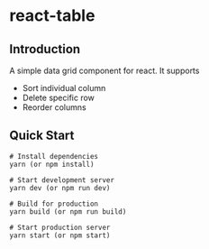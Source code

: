# react-table

## Introduction

A simple data grid component for react. It supports

* Sort individual column
* Delete specific row
* Reorder columns

## Quick Start

```
# Install dependencies
yarn (or npm install)

# Start development server
yarn dev (or npm run dev)

# Build for production
yarn build (or npm run build)

# Start production server
yarn start (or npm start)
```
